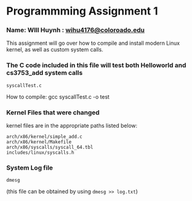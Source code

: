 # Programmming Assignment 1

### Name: WIll Huynh : wihu4176@coloroado.edu

This assignment will go over how to compile and install modern Linux kernel, as well as custom system calls.

### The C code included in this file will test both Helloworld and cs3753_add system calls 

```
syscallTest.c
```
How to compile: gcc syscallTest.c -o test

### Kernel Files that were changed

kernel files are in the appropriate paths listed below: 
```
arch/x86/kernel/simple_add.c
arch/x86/kernel/Makefile
arch/x86/syscalls/syscall_64.tbl
includes/linux/syscalls.h

```

### System Log file
```
dmesg
```
(this file can be obtained by using `dmesg >> log.txt`)
